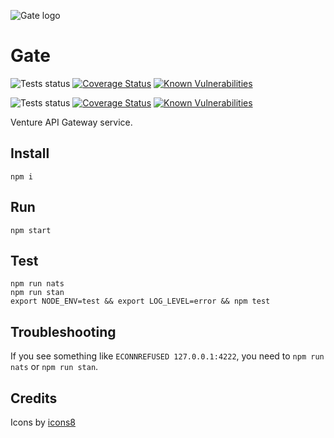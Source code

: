 ![Gate logo](https://assets.gitlab-static.net/uploads/-/system/project/avatar/6838930/icons8-router-96.png?width=88)

Gate
====

![Tests status](https://github.com/venture-api/gate/workflows/Tests/badge.svg?branch=master)
[![Coverage Status](https://coveralls.io/repos/github/venture-api/gate/badge.svg?branch=master)](https://coveralls.io/github/venture-api/gate?branch=master)
[![Known Vulnerabilities](https://snyk.io/test/github/venture-api/gate/badge.svg?targetFile=package.json&branch=master)](https://snyk.io/test/github/venture-api/gate?targetFile=package.json)

![Tests status](https://github.com/venture-api/gate/workflows/Tests/badge.svg?branch=develop)
[![Coverage Status](https://coveralls.io/repos/github/venture-api/gate/badge.svg?branch=develop)](https://coveralls.io/github/venture-api/gate?branch=develop)
[![Known Vulnerabilities](https://snyk.io/test/github/venture-api/gate/develop/badge.svg?targetFile=package.json)](https://snyk.io/test/github/venture-api/gate/develop?targetFile=package.json)

Venture API Gateway service.


Install
-------

```
npm i
```


Run
---

```
npm start
```


Test
----

```
npm run nats
npm run stan
export NODE_ENV=test && export LOG_LEVEL=error && npm test
```

Troubleshooting
---------------

If you see something like `ECONNREFUSED 127.0.0.1:4222`, you need to
`npm run nats` or `npm run stan`.


Credits
-------

Icons by [icons8](https://icons8.com)
